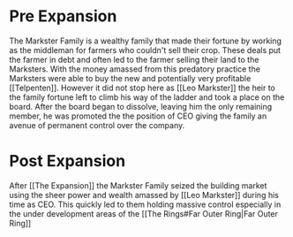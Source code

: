 # Pre Expansion
The Markster Family is a wealthy family that made their fortune by working as the middleman for farmers who couldn't sell their crop. These deals put the farmer in debt and often led to the farmer selling their land to the Marksters. 
With the money amassed from this predatory practice the Marksters were able to buy the new and potentially very profitable [[Telpenten]]. However it did not stop here as [[Leo Markster]] the heir to the family fortune left to climb his way of the ladder and took a place on the board. 
After the board began to dissolve, leaving him the only remaining member, he was promoted the the position of CEO giving the family an avenue of permanent control over the company.

# Post Expansion
After [[The Expansion]] the Markster Family seized the building market using the sheer power and wealth amassed by [[Leo Markster]] during his time as CEO. This quickly led to them holding massive control especially in the under development areas of the [[The Rings#Far Outer Ring|Far Outer Ring]]